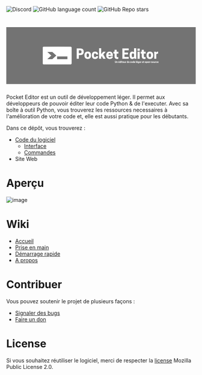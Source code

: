 ![Discord](https://img.shields.io/discord/945270551923019786?color=%237289DA&label=Discord&logoColor=%237289DA) ![GitHub language count](https://img.shields.io/github/languages/count/luckyluka17/Pocket-editor) ![GitHub Repo stars](https://img.shields.io/github/stars/luckyluka17/pocket-editor?style=social)
# ![](https://github.com/Luckyluka17/Pocket-Editor/blob/main/img/webbanner.png)

Pocket Editor est un outil de développement léger. Il permet aux développeurs de pouvoir éditer leur code Python & de l'executer. Avec sa boîte à outil Python, vous trouverez les ressources necessaires à l'amélioration de votre code et, elle est aussi pratique pour les débutants. 

Dans ce dépôt, vous trouverez :
- [Code du logiciel](https://github.com/Luckyluka17/Pocket-Editor/blob/main/src/)
  - [Interface](https://github.com/Luckyluka17/Pocket-Editor/blob/1.0.0/src/app.py)
  - [Commandes](https://github.com/Luckyluka17/Pocket-Editor/blob/1.0.0/src/head.py)
- Site Web

# Aperçu
![image](https://user-images.githubusercontent.com/63603989/163213871-b182da9d-9b6e-4c1e-b783-f540d611531b.png)

# Wiki
- [Accueil](https://github.com/Luckyluka17/Pocket-Editor/wiki/Accueil)
- [Prise en main](https://github.com/Luckyluka17/Pocket-Editor/wiki/Prise-en-main)
- [Démarrage rapide](https://github.com/Luckyluka17/Pocket-Editor/wiki/D%C3%A9marrage-rapide)
- [A propos](https://github.com/Luckyluka17/Pocket-Editor/wiki/A-propos)

# Contribuer
Vous pouvez soutenir le projet de plusieurs façons :
- [Signaler des bugs](https://github.com/Luckyluka17/Pocket-Editor/labels/bug)
- [Faire un don](https://www.buymeacoffee.com/luckyluka17)

# License
Si vous souhaitez réutiliser le logiciel, merci de respecter la [license](https://github.com/Luckyluka17/Pocket-Editor/blob/main/LICENSE) Mozilla Public License 2.0.
